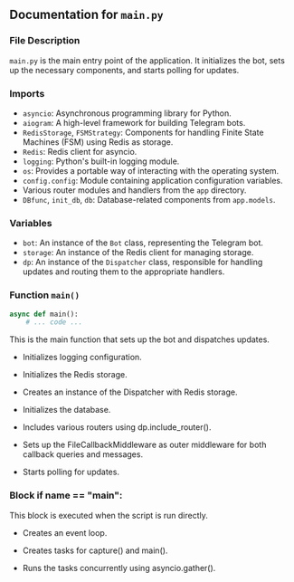 ## Documentation for `main.py`

### File Description

`main.py` is the main entry point of the application. It initializes the bot, sets up the necessary components, and starts polling for updates.

### Imports

- `asyncio`: Asynchronous programming library for Python.
- `aiogram`: A high-level framework for building Telegram bots.
- `RedisStorage`, `FSMStrategy`: Components for handling Finite State Machines (FSM) using Redis as storage.
- `Redis`: Redis client for asyncio.
- `logging`: Python's built-in logging module.
- `os`: Provides a portable way of interacting with the operating system.
- `config.config`: Module containing application configuration variables.
- Various router modules and handlers from the `app` directory.
- `DBfunc`, `init_db`, `db`: Database-related components from `app.models`.

### Variables

- `bot`: An instance of the `Bot` class, representing the Telegram bot.
- `storage`: An instance of the Redis client for managing storage.
- `dp`: An instance of the `Dispatcher` class, responsible for handling updates and routing them to the appropriate handlers.

### Function `main()`

```python
async def main():
    # ... code ...
```
This is the main function that sets up the bot and dispatches updates.

- Initializes logging configuration.

- Initializes the Redis storage.

- Creates an instance of the Dispatcher with Redis storage.

- Initializes the database.

- Includes various routers using dp.include_router().

- Sets up the FileCallbackMiddleware as outer middleware for both callback queries and messages.

- Starts polling for updates.

### Block if __name__ == "__main__":
This block is executed when the script is run directly.

- Creates an event loop.

- Creates tasks for capture() and main().

- Runs the tasks concurrently using asyncio.gather().